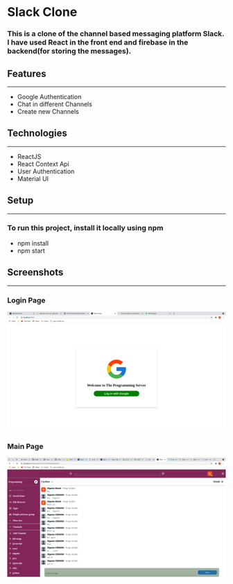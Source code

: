 # Slack Clone
### This is a clone of the channel based messaging platform Slack. I have used React in the front end and firebase in the backend(for storing the messages).
## Features
---
- Google Authentication
- Chat in different Channels
- Create  new Channels
## Technologies
---
- ReactJS
- React Context Api
- User Authentication
- Material UI
## Setup
---
### To run this project, install it locally using npm
- npm install
- npm start
## Screenshots
---
### Login Page
![Login Page](/screenshots/ss2.png)
### Main Page
![Main Page](/screenshots/ss1.png)  
